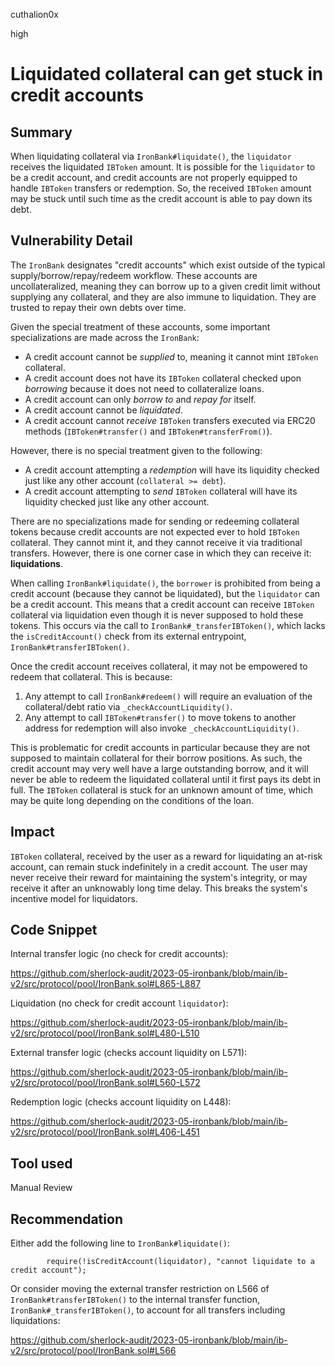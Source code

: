 cuthalion0x

high

# Liquidated collateral can get stuck in credit accounts

## Summary

When liquidating collateral via `IronBank#liquidate()`, the `liquidator` receives the liquidated `IBToken` amount. It is possible for the `liquidator` to be a credit account, and credit accounts are not properly equipped to handle `IBToken` transfers or redemption. So, the received `IBToken` amount may be stuck until such time as the credit account is able to pay down its debt.

## Vulnerability Detail

The `IronBank` designates "credit accounts" which exist outside of the typical supply/borrow/repay/redeem workflow. These accounts are uncollateralized, meaning they can borrow up to a given credit limit without supplying any collateral, and they are also immune to liquidation. They are trusted to repay their own debts over time.

Given the special treatment of these accounts, some important specializations are made across the `IronBank`:
- A credit account cannot be _supplied_ to, meaning it cannot mint `IBToken` collateral.
- A credit account does not have its `IBToken` collateral checked upon _borrowing_ because it does not need to collateralize loans.
- A credit account can only _borrow to_ and _repay for_ itself.
- A credit account cannot be _liquidated_.
- A credit account cannot _receive_ `IBToken` transfers executed via ERC20 methods (`IBToken#transfer()` and `IBToken#transferFrom()`).

However, there is no special treatment given to the following:
- A credit account attempting a _redemption_ will have its liquidity checked just like any other account (`collateral >= debt`).
- A credit account attempting to _send_ `IBToken` collateral will have its liquidity checked just like any other account.

There are no specializations made for sending or redeeming collateral tokens because credit accounts are not expected ever to hold `IBToken` collateral. They cannot mint it, and they cannot receive it via traditional transfers. However, there is one corner case in which they can receive it: **liquidations**.

When calling `IronBank#liquidate()`, the `borrower` is prohibited from being a credit account (because they cannot be liquidated), but the `liquidator` can be a credit account. This means that a credit account can receive `IBToken` collateral via liquidation even though it is never supposed to hold these tokens. This occurs via the call to `IronBank#_transferIBToken()`, which lacks the `isCreditAccount()` check from its external entrypoint, `IronBank#transferIBToken()`.

Once the credit account receives collateral, it may not be empowered to redeem that collateral. This is because:

1. Any attempt to call `IronBank#redeem()` will require an evaluation of the collateral/debt ratio via `_checkAccountLiquidity()`.
2. Any attempt to call `IBToken#transfer()` to move tokens to another address for redemption will also invoke `_checkAccountLiquidity()`.

This is problematic for credit accounts in particular because they are not supposed to maintain collateral for their borrow positions. As such, the credit account may very well have a large outstanding borrow, and it will never be able to redeem the liquidated collateral until it first pays its debt in full. The `IBToken` collateral is stuck for an unknown amount of time, which may be quite long depending on the conditions of the loan.

## Impact

`IBToken` collateral, received by the user as a reward for liquidating an at-risk account, can remain stuck indefinitely in a credit account. The user may never receive their reward for maintaining the system's integrity, or may receive it after an unknowably long time delay. This breaks the system's incentive model for liquidators.

## Code Snippet

Internal transfer logic (no check for credit accounts):

https://github.com/sherlock-audit/2023-05-ironbank/blob/main/ib-v2/src/protocol/pool/IronBank.sol#L865-L887

Liquidation (no check for credit account `liquidator`):

https://github.com/sherlock-audit/2023-05-ironbank/blob/main/ib-v2/src/protocol/pool/IronBank.sol#L480-L510

External transfer logic (checks account liquidity on L571):

https://github.com/sherlock-audit/2023-05-ironbank/blob/main/ib-v2/src/protocol/pool/IronBank.sol#L560-L572

Redemption logic (checks account liquidity on L448):

https://github.com/sherlock-audit/2023-05-ironbank/blob/main/ib-v2/src/protocol/pool/IronBank.sol#L406-L451

## Tool used

Manual Review

## Recommendation

Either add the following line to `IronBank#liquidate()`:

```solidity
        require(!isCreditAccount(liquidator), "cannot liquidate to a credit account");
```

Or consider moving the external transfer restriction on L566 of `IronBank#transferIBToken()` to the internal transfer function, `IronBank#_transferIBToken()`, to account for all transfers including liquidations:

https://github.com/sherlock-audit/2023-05-ironbank/blob/main/ib-v2/src/protocol/pool/IronBank.sol#L566